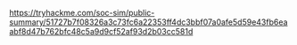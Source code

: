 https://tryhackme.com/soc-sim/public-summary/51727b7f08326a3c73fc6a22353ff4dc3bbf07a0afe5d59e43fb6eaabf8d47b762bfc48c5a9d9cf52af93d2b03cc581d